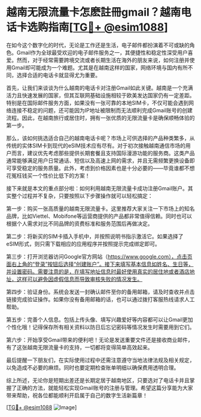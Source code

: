 # 越南无限流量卡怎麽註冊gmail？越南电话卡选购指南[[TG💪+ @esim1088](https://t.me/s/esim1088)]

在如今这个数字化的时代，无论是工作还是生活，电子邮件都扮演着不可或缺的角色。Gmail作为全球最受欢迎的电子邮件服务之一，其便捷性和稳定性深受用户喜爱。然而，对于经常需要跨境交流或者长期生活在海外的朋友来说，如何注册并使用Gmail却可能成为一个难题。尤其是在越南这样的国家，网络环境与国内有所不同，选择合适的电话卡就显得尤为重要。

首先，让我们来谈谈为什么越南的电话卡对注册Gmail如此关键。越南是一个充满活力且快速发展的国家，但其互联网基础设施相较于欧美发达国家仍有一定差距。特别是在国际邮件服务方面，如果没有一张可靠的本地SIM卡，不仅可能会遇到网络连接不稳定的问题，还可能因为IP地址被限制而无法顺利完成Gmail账号的创建流程。因此，在越南旅行或居住时，拥有一张优质的无限流量卡是确保顺畅体验的第一步。

那么，该如何挑选适合自己的越南电话卡呢？市场上可供选择的产品种类繁多，从传统的实体SIM卡到现代的eSIM技术应有尽有。对于初次接触越南通信市场的用户而言，建议优先考虑那些提供长期套餐且支持国际漫游功能的服务商。这类产品通常能够满足用户日常通话、短信以及高速上网的需求，并且无需频繁更换设备即可享受稳定的服务质量。此外，考虑到价格因素也是十分必要的——毕竟谁都不想花冤枉钱买一个性价比低下的方案！

接下来就是本文的重点部分啦：如何利用越南无限流量卡成功注册Gmail账户。其实整个过程并不复杂，只要按照以下步骤操作就可以轻松搞定：

第一步：购买一张高质量的越南无限流量卡。这里推荐大家关注一下市场上的知名品牌，比如Viettel、Mobifone等运营商提供的产品都非常值得信赖。同时也可以根据个人需求对比不同品牌的资费标准和服务范围后再做决定。

第二步：将新买的SIM卡插入手机中，并按照说明书指示激活它。如果选择了eSIM形式，则只需下载相应的应用程序并按照提示完成绑定即可。

第三步：打开浏览器访问Google官方网站（https://www.google.com），点击页面右上角的“登录”按钮后选择“创建账户”。接下来填写基本信息如姓名、生日等，并设置密码。需要注意的是，在填写地址信息时最好使用真实的居住地或者酒店地址，这样可以避免因虚假信息而导致审核失败的情况发生。

第四步：验证身份。系统会发送一封确认邮件至你的备用邮箱，请及时查收并点击链接完成验证操作。如果你没有备用邮箱的话，也可以通过拨打客服热线请求人工帮助。

第五步：完善个人信息。包括上传头像、填写兴趣爱好等内容都可以让Gmail更加个性化哦！记得保存所有相关资料以防日后忘记密码等情况发生时需要用到它们。

第六步：开始享受Gmail带来的便利吧！无论是发送重要文件还是接收商业邮件，有了这张越南无限流量卡的支持，一切都将变得简单高效起来。

最后提醒一下朋友们，在实际使用过程中还需注意遵守当地法律法规及相关规定，以免造成不必要的麻烦。同时也要定期检查账单明细以确保费用透明合理。

综上所述，无论你是短期出差还是长期定居于越南地区，只要选对了电话卡并且掌握了正确的方法，就能轻松实现Gmail账号的注册与管理。希望这篇分享能为大家带来帮助，祝各位都能顺利开启属于自己的数字生活新篇章！

[[TG💪+ @esim1088](https://t.me/s/esim1088) ![Image](https://i.postimg.cc/4NQfJmqS/Snipaste-2025-05-13-00-14-12.png)]